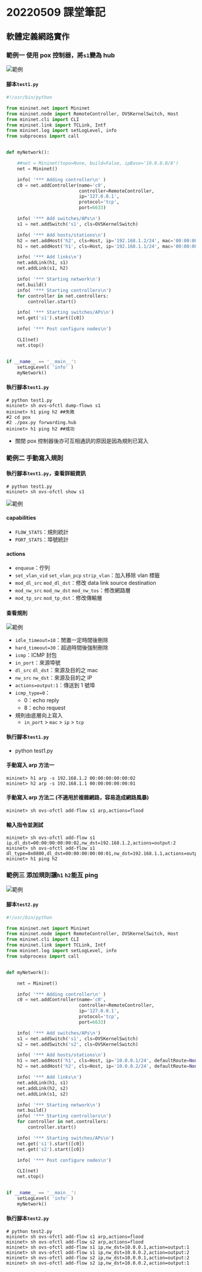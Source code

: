 # 20220509 課堂筆記
## 軟體定義網路實作
### 範例一 使用 pox 控制器，將`s1`變為 hub
![範例](../IMAGE/ubundu0509_1.png)
#### 腳本`test1.py`
```py
#!/usr/bin/python

from mininet.net import Mininet
from mininet.node import RemoteController, OVSKernelSwitch, Host
from mininet.cli import CLI
from mininet.link import TCLink, Intf
from mininet.log import setLogLevel, info
from subprocess import call


def myNetwork():

    ##net = Mininet(topo=None, build=False, ipBase='10.0.0.0/8')
    net = Mininet()

    info( '*** Adding controller\n' )
    c0 = net.addController(name='c0',
                           controller=RemoteController,
                           ip='127.0.0.1',
                           protocol='tcp',
                           port=6633)

    info( '*** Add switches/APs\n')
    s1 = net.addSwitch('s1', cls=OVSKernelSwitch)

    info( '*** Add hosts/stations\n')
    h2 = net.addHost('h2', cls=Host, ip='192.168.1.2/24', mac='00:00:00:00:00:02', defaultRoute=None)
    h1 = net.addHost('h1', cls=Host, ip='192.168.1.1/24', mac='00:00:00:00:00:01', defaultRoute=None)

    info( '*** Add links\n')
    net.addLink(h1, s1)
    net.addLink(s1, h2)

    info( '*** Starting network\n')
    net.build()
    info( '*** Starting controllers\n')
    for controller in net.controllers:
        controller.start()

    info( '*** Starting switches/APs\n')
    net.get('s1').start([c0])

    info( '*** Post configure nodes\n')

    CLI(net)
    net.stop()


if __name__ == '__main__':
    setLogLevel( 'info' )
    myNetwork()

```
#### 執行腳本`test1.py`
```
# python test1.py
mininet> sh ovs-ofctl dump-flows s1
mininet> h1 ping h2 ##失敗
#2 cd pox
#2 ./pox.py forwarding.hub
mininet> h1 ping h2 ##成功
```
* 關閉 pox 控制器後亦可互相通訊的原因是因為規則已寫入
### 範例二 手動寫入規則
#### 執行腳本`test1.py`，查看詳細資訊
```
# python test1.py
mininet> sh ovs-ofctl show s1
```
![範例](../IMAGE/ubundu0509_2.png)

#### capabilities
* `FLOW_STATS`：規則統計
* `PORT_STATS`：埠號統計
#### actions
* `enqueue`：佇列
* `set_vlan_vid` `set_vlan_pcp` `strip_vlan`：加入移除 vlan 標籤
* `mod_dl_src` `mod_dl_dst`：修改 data link source destination
* `mod_nw_src` `mod_nw_dst` `mod_nw_tos`：修改網路層
* `mod_tp_src` `mod_tp_dst`：修改傳輸層
#### 查看規則
![範例](../IMAGE/ubundu0509_3.png)

* `idle_timeout=10`：閒置一定時間後刪除
* `hard_timeout=30`：超過時間後強制刪除
* `icmp`：ICMP 封包
* `in_port`：來源埠號
* `dl_src` `dl_dst`：來源及目的之 mac
* `nw_src` `nw_dst`：來源及目的之 IP
* `actions=output:1`：傳送到 1 號埠
* `icmp_type=0`：
    - 0：echo reply 
    - 8：echo request
* 規則由底層向上寫入
    - `in_port` > `mac` > `ip` > `tcp`
#### 執行腳本`test1.py`
* python test1.py
#### 手動寫入 arp 方法一
```
mininet> h1 arp -s 192.168.1.2 00:00:00:00:00:02
mininet> h2 arp -s 192.168.1.1 00:00:00:00:00:01
```
#### 手動寫入 arp 方法二 (不適用於複雜網路，容易造成網路風暴)
```
mininet> sh ovs-ofctl add-flow s1 arp,actions=flood
```
#### 輸入指令並測試
```
mininet> sh ovs-ofctl add-flow s1 ip,dl_dst=00:00:00:00:00:02,nw_dst=192.168.1.2,actions=output:2
mininet> sh ovs-ofctl add-flow s1 dl_type=0x0800,dl_dst=00:00:00:00:00:01,nw_dst=192.168.1.1,actions=output:1
mininet> h1 ping h2
```
### 範例三 添加規則讓`h1` `h2`能互 ping
![範例](../IMAGE/ubundu0509_4.png)
#### 腳本`test2.py`
```py
#!/usr/bin/python

from mininet.net import Mininet
from mininet.node import RemoteController, OVSKernelSwitch, Host
from mininet.cli import CLI
from mininet.link import TCLink, Intf
from mininet.log import setLogLevel, info
from subprocess import call


def myNetwork():

    net = Mininet()

    info( '*** Adding controller\n' )
    c0 = net.addController(name='c0',
                           controller=RemoteController,
                           ip='127.0.0.1',
                           protocol='tcp',
                           port=6633)

    info( '*** Add switches/APs\n')
    s1 = net.addSwitch('s1', cls=OVSKernelSwitch)
    s2 = net.addSwitch('s2', cls=OVSKernelSwitch)

    info( '*** Add hosts/stations\n')
    h1 = net.addHost('h1', cls=Host, ip='10.0.0.1/24', defaultRoute=None)
    h2 = net.addHost('h2', cls=Host, ip='10.0.0.2/24', defaultRoute=None)

    info( '*** Add links\n')
    net.addLink(h1, s1)
    net.addLink(h2, s2)
    net.addLink(s1, s2)

    info( '*** Starting network\n')
    net.build()
    info( '*** Starting controllers\n')
    for controller in net.controllers:
        controller.start()

    info( '*** Starting switches/APs\n')
    net.get('s1').start([c0])
    net.get('s2').start([c0])

    info( '*** Post configure nodes\n')

    CLI(net)
    net.stop()


if __name__ == '__main__':
    setLogLevel( 'info' )
    myNetwork()

```
#### 執行腳本`test2.py`
```
# python test2.py
mininet> sh ovs-ofctl add-flow s1 arp,actions=flood
mininet> sh ovs-ofctl add-flow s2 arp,actions=flood
mininet> sh ovs-ofctl add-flow s1 ip,nw_dst=10.0.0.1,action=output:1
mininet> sh ovs-ofctl add-flow s1 ip,nw_dst=10.0.0.2,action=output:2
mininet> sh ovs-ofctl add-flow s2 ip,nw_dst=10.0.0.1,action=output:2
mininet> sh ovs-ofctl add-flow s2 ip,nw_dst=10.0.0.2,action=output:1
```